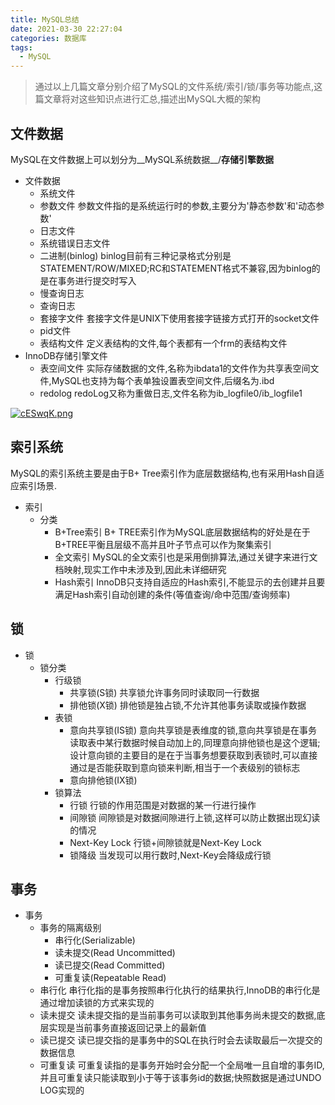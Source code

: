 ```yaml
---
title: MySQL总结
date: 2021-03-30 22:27:04
categories: 数据库
tags:
  - MySQL
---
```


> 通过以上几篇文章分别介绍了MySQL的文件系统/索引/锁/事务等功能点,这篇文章将对这些知识点进行汇总,描述出MySQL大概的架构


## 文件数据
 MySQL在文件数据上可以划分为__MySQL系统数据__/__存储引擎数据__

- 文件数据
    - 系统文件
    - 参数文件
    参数文件指的是系统运行时的参数,主要分为'静态参数'和'动态参数'
    - 日志文件
    - 系统错误日志文件
    - 二进制(binlog)
    binlog目前有三种记录格式分别是STATEMENT/ROW/MIXED;RC和STATEMENT格式不兼容,因为binlog的是在事务进行提交时写入
    - 慢查询日志
    - 查询日志
    - 套接字文件
    套接字文件是UNIX下使用套接字链接方式打开的socket文件
    - pid文件
    - 表结构文件
    定义表结构的文件,每个表都有一个frm的表结构文件
- InnoDB存储引擎文件
    - 表空间文件
    实际存储数据的文件,名称为ibdata1的文件作为共享表空间文件,MySQL也支持为每个表单独设置表空间文件,后缀名为.ibd
    - redolog
    redoLog又称为重做日志,文件名称为ib_logfile0/ib_logfile1

[![cESwqK.png](https://z3.ax1x.com/2021/04/01/cESwqK.png)](https://imgtu.com/i/cESwqK)



## 索引系统
MySQL的索引系统主要是由于B+ Tree索引作为底层数据结构,也有采用Hash自适应索引场景.

- 索引
    - 分类
        - B+Tree索引
        B+ TREE索引作为MySQL底层数据结构的好处是在于B+TREE平衡且层级不高并且叶子节点可以作为聚集索引
        - 全文索引
        MySQL的全文索引也是采用倒排算法,通过关键字来进行文档映射,现实工作中未涉及到,因此未详细研究
        - Hash索引
        InnoDB只支持自适应的Hash索引,不能显示的去创建并且要满足Hash索引自动创建的条件(等值查询/命中范围/查询频率)

## 锁
- 锁
    - 锁分类
        - 行级锁
            - 共享锁(S锁)
            共享锁允许事务同时读取同一行数据
            - 排他锁(X锁)
            排他锁是独占锁,不允许其他事务读取或操作数据
        - 表锁
            - 意向共享锁(IS锁)
            意向共享锁是表维度的锁,意向共享锁是在事务读取表中某行数据时候自动加上的,同理意向排他锁也是这个逻辑;设计意向锁的主要目的是在于当事务想要获取到表锁时,可以直接通过是否能获取到意向锁来判断,相当于一个表级别的锁标志
            - 意向排他锁(IX锁)
        - 锁算法
            - 行锁
            行锁的作用范围是对数据的某一行进行操作
            - 间隙锁
            间隙锁是对数据间隙进行上锁,这样可以防止数据出现幻读的情况
            - Next-Key Lock
            行锁+间隙锁就是Next-Key Lock
            - 锁降级
            当发现可以用行数时,Next-Key会降级成行锁
    
## 事务
- 事务
    - 事务的隔离级别
        - 串行化(Serializable)
        - 读未提交(Read Uncommitted)
        - 读已提交(Read Committed)
        - 可重复读(Repeatable Read)
    - 串行化
    串行化指的是事务按照串行化执行的结果执行,InnoDB的串行化是通过增加读锁的方式来实现的
    - 读未提交
    读未提交指的是当前事务可以读取到其他事务尚未提交的数据,底层实现是当前事务直接返回记录上的最新值
    - 读已提交
    读已提交指的是事务中的SQL在执行时会去读取最后一次提交的数据信息
    - 可重复读
    可重复读指的是事务开始时会分配一个全局唯一且自增的事务ID,并且可重复读只能读取到小于等于该事务id的数据;快照数据是通过UNDO LOG实现的


